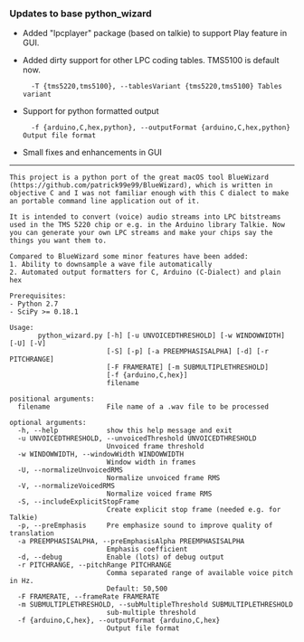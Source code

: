 ### Updates to base python_wizard

- Added "lpcplayer" package (based on talkie) to support Play feature in GUI. 

- Added dirty support for other LPC coding tables. TMS5100 is default now.

  `  -T {tms5220,tms5100}, --tablesVariant {tms5220,tms5100}
                          Tables variant`

- Support for python formatted output

  `  -f {arduino,C,hex,python}, --outputFormat {arduino,C,hex,python}
                          Output file format`

- Small fixes and enhancements in GUI



------
```
This project is a python port of the great macOS tool BlueWizard (https://github.com/patrick99e99/BlueWizard), which is written in objective C and I was not familiar enough with this C dialect to make an portable command line application out of it.

It is intended to convert (voice) audio streams into LPC bitstreams used in the TMS 5220 chip or e.g. in the Arduino library Talkie. Now you can generate your own LPC streams and make your chips say the things you want them to.

Compared to BlueWizard some minor features have been added:
1. Ability to downsample a wave file automatically
2. Automated output formatters for C, Arduino (C-Dialect) and plain hex

Prerequisites:
- Python 2.7
- SciPy >= 0.18.1

Usage: 
       python_wizard.py [-h] [-u UNVOICEDTHRESHOLD] [-w WINDOWWIDTH] [-U] [-V]
                        [-S] [-p] [-a PREEMPHASISALPHA] [-d] [-r PITCHRANGE]
                        [-F FRAMERATE] [-m SUBMULTIPLETHRESHOLD]
                        [-f {arduino,C,hex}]
                        filename

positional arguments:
  filename              File name of a .wav file to be processed

optional arguments:
  -h, --help            show this help message and exit
  -u UNVOICEDTHRESHOLD, --unvoicedThreshold UNVOICEDTHRESHOLD
                        Unvoiced frame threshold
  -w WINDOWWIDTH, --windowWidth WINDOWWIDTH
                        Window width in frames
  -U, --normalizeUnvoicedRMS
                        Normalize unvoiced frame RMS
  -V, --normalizeVoicedRMS
                        Normalize voiced frame RMS
  -S, --includeExplicitStopFrame
                        Create explicit stop frame (needed e.g. for Talkie)
  -p, --preEmphasis     Pre emphasize sound to improve quality of translation
  -a PREEMPHASISALPHA, --preEmphasisAlpha PREEMPHASISALPHA
                        Emphasis coefficient
  -d, --debug           Enable (lots) of debug output
  -r PITCHRANGE, --pitchRange PITCHRANGE
                        Comma separated range of available voice pitch in Hz.
                        Default: 50,500
  -F FRAMERATE, --frameRate FRAMERATE
  -m SUBMULTIPLETHRESHOLD, --subMultipleThreshold SUBMULTIPLETHRESHOLD
                        sub-multiple threshold
  -f {arduino,C,hex}, --outputFormat {arduino,C,hex}
                        Output file format
```

